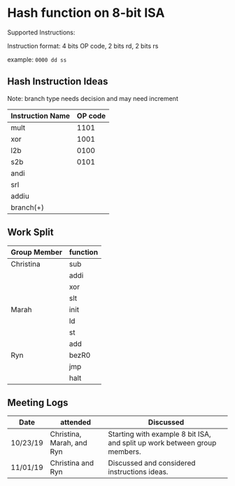 # Hash function on 8-bit ISA

Supported Instructions:

Instruction format: 4 bits OP code, 2 bits rd, 2 bits rs

example: `0000 dd ss`

## Hash Instruction Ideas
Note: branch type needs decision and may need increment

|Instruction Name |OP code |
|-----------------|--------|
|mult             |1101    |
|xor              |1001    |
|l2b              |0100    |
|s2b              |0101    |
|andi             |        |
|srl              |        |
|addiu            |        |
|branch(+)        |        |


## Work Split

|Group Member     |function|
|-----------------|--------|
|Christina        |sub     |
|                 |addi    |
|                 |xor     |
|                 |slt     |
|Marah            |init    |
|                 |ld      |
|                 |st      |
|                 |add     |
|Ryn              |bezR0   |
|                 |jmp     |
|                 |halt    |

## Meeting Logs

|Date    |attended     |Discussed    |
|--------|-------------|-------------|
|10/23/19|Christina, Marah, and Ryn|Starting with example 8 bit ISA, and split up work between group members.|
|11/01/19|Christina and Ryn|Discussed and considered instructions ideas.|
